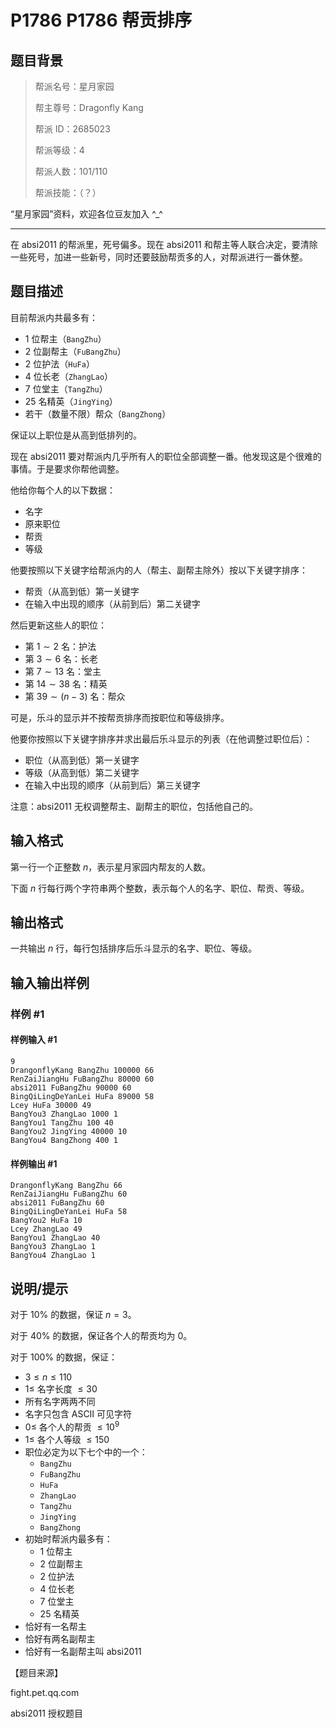 # P1786 P1786 帮贡排序

## 题目背景

> 帮派名号：星月家园
> 
> 帮主尊号：Dragonfly Kang
> 
> 帮派 ID：2685023
> 
> 帮派等级：4
> 
> 帮派人数：101/110
> 
> 帮派技能：（？）

“星月家园”资料，欢迎各位豆友加入 ^\_^

---

在 absi2011 的帮派里，死号偏多。现在 absi2011 和帮主等人联合决定，要清除一些死号，加进一些新号，同时还要鼓励帮贡多的人，对帮派进行一番休整。

## 题目描述

目前帮派内共最多有：

- $1$ 位帮主（$\texttt{BangZhu}$）
- $2$ 位副帮主（$\texttt{FuBangZhu}$）
- $2$ 位护法（$\texttt{HuFa}$）
- $4$ 位长老（$\texttt{ZhangLao}$）
- $7$ 位堂主（$\texttt{TangZhu}$）
- $25$ 名精英（$\texttt{JingYing}$）
- 若干（数量不限）帮众（$\texttt{BangZhong}$）

保证以上职位是从高到低排列的。

现在 absi2011 要对帮派内几乎所有人的职位全部调整一番。他发现这是个很难的事情。于是要求你帮他调整。

他给你每个人的以下数据：

- 名字
- 原来职位
- 帮贡
- 等级

他要按照以下关键字给帮派内的人（帮主、副帮主除外）按以下关键字排序：

- 帮贡（从高到低）第一关键字
- 在输入中出现的顺序（从前到后）第二关键字

然后更新这些人的职位：

- 第 $1 \sim 2$ 名：护法
- 第 $3 \sim 6$ 名：长老
- 第 $7 \sim 13$ 名：堂主
- 第 $14 \sim 38$ 名：精英
- 第 $39 \sim (n-3)$ 名：帮众

可是，乐斗的显示并不按帮贡排序而按职位和等级排序。

他要你按照以下关键字排序并求出最后乐斗显示的列表（在他调整过职位后）：

- 职位（从高到低）第一关键字
- 等级（从高到低）第二关键字
- 在输入中出现的顺序（从前到后）第三关键字

注意：absi2011 无权调整帮主、副帮主的职位，包括他自己的。

## 输入格式

第一行一个正整数 $n$，表示星月家园内帮友的人数。

下面 $n$ 行每行两个字符串两个整数，表示每个人的名字、职位、帮贡、等级。

## 输出格式

一共输出 $n$ 行，每行包括排序后乐斗显示的名字、职位、等级。

## 输入输出样例

### 样例 #1

#### 样例输入 #1

```
9
DrangonflyKang BangZhu 100000 66
RenZaiJiangHu FuBangZhu 80000 60
absi2011 FuBangZhu 90000 60
BingQiLingDeYanLei HuFa 89000 58
Lcey HuFa 30000 49
BangYou3 ZhangLao 1000 1
BangYou1 TangZhu 100 40
BangYou2 JingYing 40000 10
BangYou4 BangZhong 400 1
```

#### 样例输出 #1

```
DrangonflyKang BangZhu 66
RenZaiJiangHu FuBangZhu 60
absi2011 FuBangZhu 60
BingQiLingDeYanLei HuFa 58
BangYou2 HuFa 10
Lcey ZhangLao 49
BangYou1 ZhangLao 40
BangYou3 ZhangLao 1
BangYou4 ZhangLao 1
```

## 说明/提示

对于 $10\%$ 的数据，保证 $n=3$。

对于 $40\%$ 的数据，保证各个人的帮贡均为 $0$。

对于 $100\%$ 的数据，保证：

- $3\leq n\leq 110$
- $1\leq$ 名字长度 $\leq30$
- 所有名字两两不同
- 名字只包含 ASCII 可见字符
- $0\leq$ 各个人的帮贡 $\leq10^9$
- $1\leq$ 各个人等级 $\leq 150$
- 职位必定为以下七个中的一个：
  - $\texttt{BangZhu}$
  - $\texttt{FuBangZhu}$
  - $\texttt{HuFa}$
  - $\texttt{ZhangLao}$
  - $\texttt{TangZhu}$
  - $\texttt{JingYing}$
  - $\texttt{BangZhong}$
- 初始时帮派内最多有：
  - $1$ 位帮主
  - $2$ 位副帮主
  - $2$ 位护法
  - $4$ 位长老
  - $7$ 位堂主
  - $25$ 名精英
- 恰好有一名帮主
- 恰好有两名副帮主
- 恰好有一名副帮主叫 absi2011

【题目来源】

fight.pet.qq.com

absi2011 授权题目
